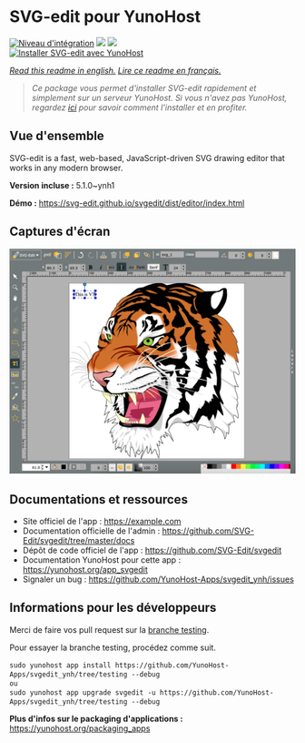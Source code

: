 # SVG-edit pour YunoHost

[![Niveau d'intégration](https://dash.yunohost.org/integration/svgedit.svg)](https://dash.yunohost.org/appci/app/svgedit) ![](https://ci-apps.yunohost.org/ci/badges/svgedit.status.svg) ![](https://ci-apps.yunohost.org/ci/badges/svgedit.maintain.svg)  
[![Installer SVG-edit avec YunoHost](https://install-app.yunohost.org/install-with-yunohost.svg)](https://install-app.yunohost.org/?app=svgedit)

*[Read this readme in english.](./README.md)*
*[Lire ce readme en français.](./README_fr.md)*

> *Ce package vous permet d'installer SVG-edit rapidement et simplement sur un serveur YunoHost.
Si vous n'avez pas YunoHost, regardez [ici](https://yunohost.org/#/install) pour savoir comment l'installer et en profiter.*

## Vue d'ensemble

SVG-edit is a fast, web-based, JavaScript-driven SVG drawing editor that works in any modern browser.

**Version incluse :** 5.1.0~ynh1

**Démo :** https://svg-edit.github.io/svgedit/dist/editor/index.html

## Captures d'écran

![](./doc/screenshots/screenshot.png)

## Documentations et ressources

* Site officiel de l'app : https://example.com
* Documentation officielle de l'admin : https://github.com/SVG-Edit/svgedit/tree/master/docs
* Dépôt de code officiel de l'app : https://github.com/SVG-Edit/svgedit
* Documentation YunoHost pour cette app : https://yunohost.org/app_svgedit
* Signaler un bug : https://github.com/YunoHost-Apps/svgedit_ynh/issues

## Informations pour les développeurs

Merci de faire vos pull request sur la [branche testing](https://github.com/YunoHost-Apps/svgedit_ynh/tree/testing).

Pour essayer la branche testing, procédez comme suit.
```
sudo yunohost app install https://github.com/YunoHost-Apps/svgedit_ynh/tree/testing --debug
ou
sudo yunohost app upgrade svgedit -u https://github.com/YunoHost-Apps/svgedit_ynh/tree/testing --debug
```

**Plus d'infos sur le packaging d'applications :** https://yunohost.org/packaging_apps